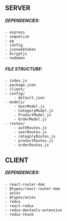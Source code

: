 ## SERVER
##### DEPENDENCIES:
```
- express
- sequelize
- pg
- config
- jsonwebtoken
- bcryptjs
- nodemon
```
##### FILE STRUCTURE:
```
- index.js
- package.json
- client/
- config/
    - default.json
- models/
    - UserModel.js
    - CategoryModel.js
    - ProductModel.js
    - OrderModel.js
- routes/
    - authRoutes.js
    - userRoutes.js
    - categoryRoutes.js
    - productRoutes.js
    - orderRoutes.js
```

## CLIENT
##### DEPENDENCIES:
```
- react-router-dom
- @types/react-router-dom
- axios
- @types/axios
- redux
- react-redux
- redux-devtools-extension
- redux-thunk
```
